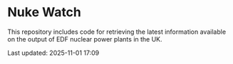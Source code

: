 # Nuke Watch

This repository includes code for retrieving the latest information available on the output of EDF nuclear power plants in the UK.

Last updated: 2025-11-01 17:09